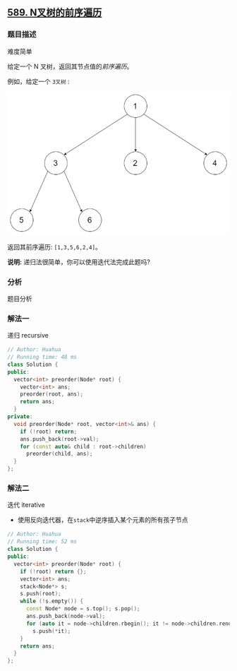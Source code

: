 ## [589. N叉树的前序遍历](https://leetcode-cn.com/problems/n-ary-tree-preorder-traversal/)

### 题目描述

难度简单

给定一个 N 叉树，返回其节点值的*前序遍历*。

例如，给定一个 `3叉树` :

 

![img](../images/narytreeexample-20200223201905952.png)

 

返回其前序遍历: `[1,3,5,6,2,4]`。

**说明:** 递归法很简单，你可以使用迭代法完成此题吗?

### 分析

题目分析

### 解法一

递归 recursive

```c++
// Author: Huahua
// Running time: 48 ms
class Solution {
public:
  vector<int> preorder(Node* root) {
    vector<int> ans;
    preorder(root, ans);
    return ans;
  }
private:
  void preorder(Node* root, vector<int>& ans) {
    if (!root) return;
    ans.push_back(root->val);
    for (const auto& child : root->children)
      preorder(child, ans);
  }
};
```

### 解法二

迭代 iterative

- 使用反向迭代器，在`stack`中逆序插入某个元素的所有孩子节点

```c++
// Author: Huahua
// Running time: 52 ms
class Solution {
public:
  vector<int> preorder(Node* root) {
    if (!root) return {};
    vector<int> ans;
    stack<Node*> s;
    s.push(root);
    while (!s.empty()) {
      const Node* node = s.top(); s.pop();
      ans.push_back(node->val);
      for (auto it = node->children.rbegin(); it != node->children.rend(); ++it)
        s.push(*it);
    }
    return ans;
  }
};
```

